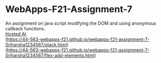 # WebApps-F21-Assignment-7
An assignment on java script modifying the DOM and using anonymous callback functions.<br>
[Hosted At](https://44-563-webapps-f21.github.io/webapps-f21-assignment-7-Sriharsha1234567/reaction.html)<br>
(https://44-563-webapps-f21.github.io/webapps-f21-assignment-7-Sriharsha1234567/stack.html)<br>
(https://44-563-webapps-f21.github.io/webapps-f21-assignment-7-Sriharsha1234567/flex-add-elements.html)<br>

